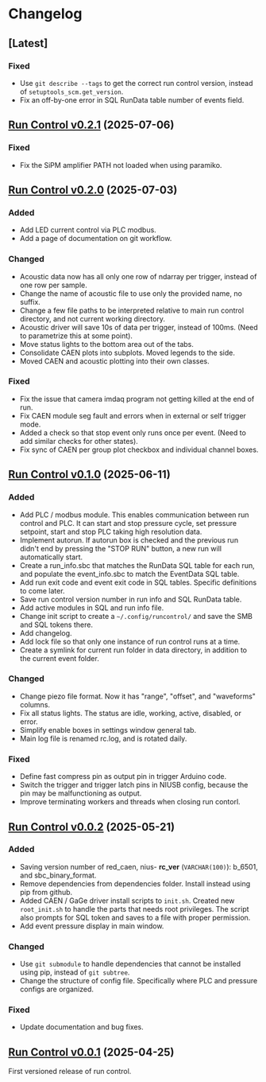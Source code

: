 # Changelog

## [Latest]
### Fixed
- Use `git describe --tags` to get the correct run control version, instead of `setuptools_scm.get_version`.
- Fix an off-by-one error in SQL RunData table number of events field.

## [Run Control v0.2.1](https://github.com/SBC-Collaboration/SBC-RunControl/releases/tag/v0.2.1) (2025-07-06)
### Fixed
- Fix the SiPM amplifier PATH not loaded when using paramiko.

## [Run Control v0.2.0](https://github.com/SBC-Collaboration/SBC-RunControl/releases/tag/v0.2.0) (2025-07-03)
### Added
- Add LED current control via PLC modbus.
- Add a page of documentation on git workflow.
### Changed
- Acoustic data now has all only one row of ndarray per trigger, instead of one row per sample.
- Change the name of acoustic file to use only the provided name, no suffix.
- Change a few file paths to be interpreted relative to main run control directory, and not current working directory.
- Acoustic driver will save 10s of data per trigger, instead of 100ms. (Need to parametrize this at some point).
- Move status lights to the bottom area out of the tabs.
- Consolidate CAEN plots into subplots. Moved legends to the side.
- Moved CAEN and acoustic plotting into their own classes.
### Fixed
- Fix the issue that camera imdaq program not getting killed at the end of run.
- Fix CAEN module seg fault and errors when in external or self trigger mode.
- Added a check so that stop event only runs once per event. (Need to add similar checks for other states).
- Fix sync of CAEN per group plot checkbox and individual channel boxes.

## [Run Control v0.1.0](https://github.com/SBC-Collaboration/SBC-RunControl/releases/tag/v0.1.0) (2025-06-11)
### Added
- Add PLC / modbus module. This enables communication between run control and PLC. It can start and stop pressure cycle, set pressure setpoint, start and stop PLC taking high resolution data.
- Implement autorun. If autorun box is checked and the previous run didn't end by pressing the "STOP RUN" button, a new run will automatically start. 
- Create a run_info.sbc that matches the RunData SQL table for each run, and populate the event_info.sbc to match the EventData SQL table.
- Add run exit code and event exit code in SQL tables. Specific definitions to come later.
- Save run control version number in run info and SQL RunData table.
- Add active modules in SQL and run info file.
- Change init script to create a `~/.config/runcontrol/` and save the SMB and SQL tokens there. 
- Add changelog.
- Add lock file so that only one instance of run control runs at a time.
- Create a symlink for current run folder in data directory, in addition to the current event folder.
### Changed
- Change piezo file format. Now it has "range", "offset", and "waveforms" columns.
- Fix all status lights. The status are idle, working, active, disabled, or error.
- Simplify enable boxes in settings window general tab.
- Main log file is renamed rc.log, and is rotated daily.
### Fixed
- Define fast compress pin as output pin in trigger Arduino code.
- Switch the trigger and trigger latch pins in NIUSB config, because the pin may be malfunctioning as output.
- Improve terminating workers and threads when closing run contorl.

## [Run Control v0.0.2](https://github.com/SBC-Collaboration/SBC-RunControl/releases/tag/v0.0.2) (2025-05-21)
### Added
- Saving version number of red_caen, nius- **rc_ver** (`VARCHAR(100)`): b_6501, and sbc_binary_format.
- Remove dependencies from dependencies folder. Install instead using pip from github.
- Added CAEN / GaGe driver install scripts to `init.sh`. Created new `root_init.sh` to handle the parts that needs root privileges. The script also prompts for SQL token and saves to a file with proper permission.
- Add event pressure display in main window.
### Changed
- Use `git submodule` to handle dependencies that cannot be installed using pip, instead of `git subtree`.
- Change the structure of config file. Specifically where PLC and pressure configs are organized.
### Fixed
- Update documentation and bug fixes.

## [Run Control v0.0.1](https://github.com/SBC-Collaboration/SBC-RunControl/releases/tag/v0.0.1) (2025-04-25)
First versioned release of run control.

